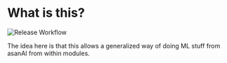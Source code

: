 # What is this?

![Release Workflow](https://github.com/NormanTUD/asanAI_python/actions/workflows/release.yml/badge.svg?event=push)

The idea here is that this allows a generalized way of doing ML stuff from asanAI from within modules.

